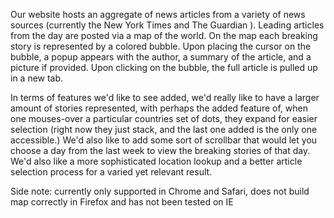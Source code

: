 Our website hosts an aggregate of news articles from a variety of news sources (currently the New York Times and The Guardian ). Leading articles from the day are posted via a map of the world. On the map each breaking story is represented by a colored bubble. Upon placing the cursor on the bubble, a popup appears with the author, a summary of the article, and a picture if provided. Upon clicking on the bubble, the full article is pulled up in a new tab.

In terms of features we'd like to see added, we'd really like to have a larger amount of stories represented, with perhaps the added feature of, when one mouses-over a particular countries set of dots, they expand for easier selection (right now they just stack, and the last one added is the only one accessible.) We'd also like to add some sort of scrollbar that would let you choose a day from the last week to view the breaking stories of that day. We'd also like a more sophisticated location lookup and a better article selection process for a varied yet relevant result.

Side note: currently only supported in Chrome and Safari, does not build map correctly in Firefox and has not been tested on IE
